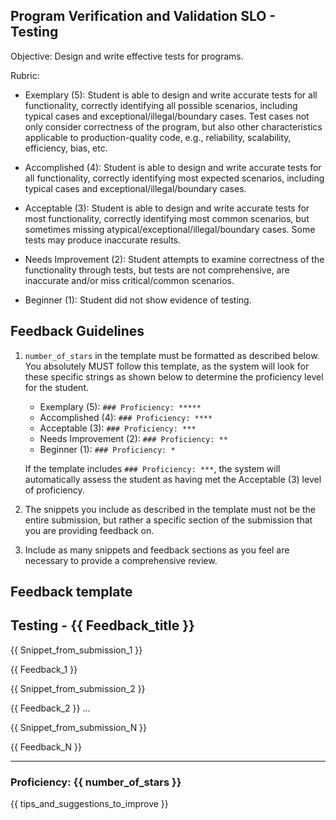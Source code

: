 ## Program Verification and Validation SLO - Testing

Objective: Design and write effective tests for programs.

Rubric:

- Exemplary (5): Student is able to design and write accurate tests for all functionality, correctly identifying all possible scenarios, including typical cases and exceptional/illegal/boundary cases. Test cases not only consider correctness of the program, but also other characteristics applicable to production-quality code, e.g., reliability, scalability, efficiency, bias, etc.

- Accomplished (4): Student is able to design and write accurate tests for all functionality, correctly identifying most expected scenarios, including typical cases and exceptional/illegal/boundary cases.

- Acceptable (3): Student is able to design and write accurate tests for most functionality, correctly identifying most common scenarios, but sometimes missing atypical/exceptional/illegal/boundary cases. Some tests may produce inaccurate results.

- Needs Improvement (2): Student attempts to examine correctness of the functionality through tests, but tests are not comprehensive, are inaccurate and/or miss critical/common scenarios.

- Beginner (1): Student did not show evidence of testing.

## Feedback Guidelines

1. `number_of_stars` in the template must be formatted as described below. You absolutely MUST follow this template, as the system will look for these specific strings as shown below to determine the proficiency level for the student.

   - Exemplary (5): `### Proficiency: *****`
   - Accomplished (4): `### Proficiency: ****`
   - Acceptable (3): `### Proficiency: ***`
   - Needs Improvement (2): `### Proficiency: **`
   - Beginner (1): `### Proficiency: *`

   If the template includes `### Proficiency: ***`, the system will automatically assess the student as having met the Acceptable (3) level of proficiency.

2. The snippets you include as described in the template must not be the entire submission, but rather a specific section of the submission that you are providing feedback on.

3. Include as many snippets and feedback sections as you feel are necessary to provide a comprehensive review.

## Feedback template

## Testing - {{ Feedback_title }}

{{ Snippet_from_submission_1 }}

{{ Feedback_1 }}

{{ Snippet_from_submission_2 }}

{{ Feedback_2 }}
...

{{ Snippet_from_submission_N }}

{{ Feedback_N }}

---

### Proficiency: {{ number_of_stars }}

{{ tips_and_suggestions_to_improve }}
